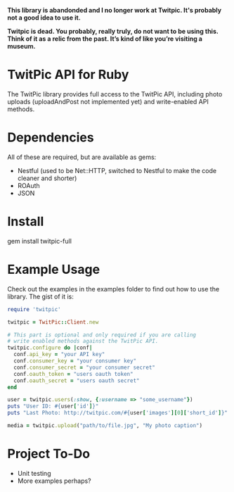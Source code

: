 **This library is abandonded and I no longer work at Twitpic. It's probably not a good idea to use it.**

**Twitpic is dead. You probably, really truly, do not want to be using this. Think of it as a relic from the past. It’s kind of like you’re visiting a museum.**

# TwitPic API for Ruby
The TwitPic library provides full access to the TwitPic API, including photo uploads (uploadAndPost not implemented yet) and write-enabled API methods.

# Dependencies
All of these are required, but are available as gems:

* Nestful (used to be Net::HTTP, switched to Nestful to make the code cleaner and shorter)
* ROAuth
* JSON

# Install

  gem install twitpic-full

# Example Usage
Check out the examples in the examples folder to find out how to use the library.  The gist of it is:

``` ruby
require 'twitpic'

twitpic = TwitPic::Client.new

# This part is optional and only required if you are calling
# write enabled methods against the TwitPic API.
twitpic.configure do |conf|
  conf.api_key = "your API key"
  conf.consumer_key = "your consumer key"
  conf.consumer_secret = "your consumer secret"
  conf.oauth_token = "users oauth token"
  conf.oauth_secret = "users oauth secret"
end

user = twitpic.users(:show, {:username => "some_username"})
puts "User ID: #{user['id']}"
puts "Last Photo: http://twitpic.com/#{user['images'][0]['short_id']}"

media = twitpic.upload("path/to/file.jpg", "My photo caption")
```

# Project To-Do
* Unit testing
* More examples perhaps?
